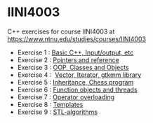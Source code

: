 # IINI4003
C++ exercises for course IINI4003 at https://www.ntnu.edu/studies/courses/IINI4003

* Exercise 1 :  [Basic C++, Input/output, etc](/exercise1)
* Exercise 2 :  [Pointers and reference](/exercise2)
* Exercise 3 :  [OOP, Classes and Objects](/exercise3)
* Exercise 4 :  [Vector, Iterator, gtkmm library](/exercise4)
* Exercise 5 :  [Inheritance, Chess program](/exercise5)
* Exercise 6 :  [Function objects and threads](/exercise6)
* Exercise 7 :  [Operator overloading](/exercise7)
* Exercise 8 :  [Templates](/exercise8)
* Exercise 9 :  [STL-algorithms](/exercise9)
